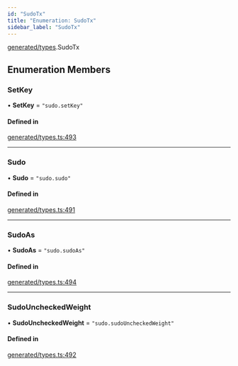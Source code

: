 ```yaml
---
id: "SudoTx"
title: "Enumeration: SudoTx"
sidebar_label: "SudoTx"
---
```


[generated/types](../../../../modules/Generated/Types/Types.md).SudoTx

## Enumeration Members

### SetKey

• **SetKey** = ``"sudo.setKey"``

#### Defined in

[generated/types.ts:493](https://github.com/PolymeshAssociation/polymesh-sdk/blob/95e180d28/src/generated/types.ts#L493)

___

### Sudo

• **Sudo** = ``"sudo.sudo"``

#### Defined in

[generated/types.ts:491](https://github.com/PolymeshAssociation/polymesh-sdk/blob/95e180d28/src/generated/types.ts#L491)

___

### SudoAs

• **SudoAs** = ``"sudo.sudoAs"``

#### Defined in

[generated/types.ts:494](https://github.com/PolymeshAssociation/polymesh-sdk/blob/95e180d28/src/generated/types.ts#L494)

___

### SudoUncheckedWeight

• **SudoUncheckedWeight** = ``"sudo.sudoUncheckedWeight"``

#### Defined in

[generated/types.ts:492](https://github.com/PolymeshAssociation/polymesh-sdk/blob/95e180d28/src/generated/types.ts#L492)
